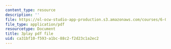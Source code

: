 ```yaml
---
content_type: resource
description: ''
file: https://ol-ocw-studio-app-production.s3.amazonaws.com/courses/6-042j-mathematics-for-computer-science-spring-2015/ca31bf10f593a1bc88c2f2d23c1a2ec2_ALn1McUXg-c.pdf
file_type: application/pdf
resourcetype: Document
title: 3play pdf file
uid: ca31bf10-f593-a1bc-88c2-f2d23c1a2ec2
---
```

